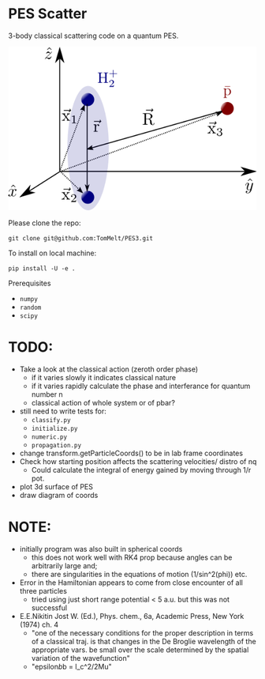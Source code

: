 PES Scatter
===========

3-body classical scattering code on a quantum PES.

![Schematic](img/Schematic.png)

Please clone the repo:

    git clone git@github.com:TomMelt/PES3.git

To install on local machine:

    pip install -U -e .

Prerequisites
* ```numpy```
* ```random```
* ```scipy```

TODO:
====
* Take a look at the classical action (zeroth order phase)
    * if it varies slowly it indicates classical nature
    * if it varies rapidly calculate the phase and interferance for quantum number n
    * classical action of whole system or of pbar?
* still need to write tests for:
    * ```classify.py```
    * ```initialize.py```
    * ```numeric.py```
    * ```propagation.py```
* change transform.getParticleCoords() to be in lab frame coordinates
* Check how starting position affects the scattering velocities/ distro of nq
    * Could calculate the integral of energy gained by moving through 1/r pot.
* plot 3d surface of PES
* draw diagram of coords

NOTE:
=====
* initially program was also built in spherical coords
    - this does not work well with RK4 prop because angles can be arbitrarily large and;
    - there are singularities in the equations of motion (1/sin^2(phi)) etc.
* Error in the Hamiltonian appears to come from close encounter of all three particles
    - tried using just short range potential < 5 a.u. but this was not successful
* E.E.Nikitin Jost W. (Ed.), Phys. chem., 6a, Academic Press, New York (1974) ch. 4
    - "one of the necessary conditions for the proper description in terms of a classical traj. is that changes in the De Broglie wavelength of the appropriate vars. be small over the scale determined by the spatial variation of the wavefunction"
    - "epsilon*b*b = l_c^2/2Mu" 
